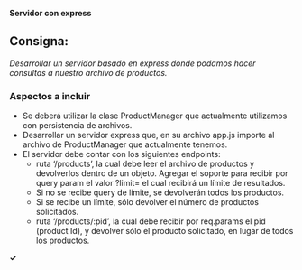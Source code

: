 **Servidor con express**

## Consigna:
*Desarrollar un servidor basado en express donde podamos hacer consultas a nuestro archivo de productos.*

### Aspectos a incluir
- Se deberá utilizar la clase ProductManager que actualmente utilizamos con persistencia de archivos. 
- Desarrollar un servidor express que, en su archivo app.js importe al archivo de ProductManager que actualmente tenemos.
- El servidor debe contar con los siguientes endpoints:
    - ruta ‘/products’, la cual debe leer el archivo de productos y devolverlos dentro de un objeto. Agregar el soporte para recibir por query param el valor ?limit= el cual recibirá un límite de resultados.
    - Si no se recibe query de límite, se devolverán todos los productos.
    - Si se recibe un límite, sólo devolver el número de productos solicitados.
    - ruta ‘/products/:pid’, la cual debe recibir por req.params el pid (product Id), y devolver sólo el producto solicitado, en lugar de todos los productos. 


**✓**